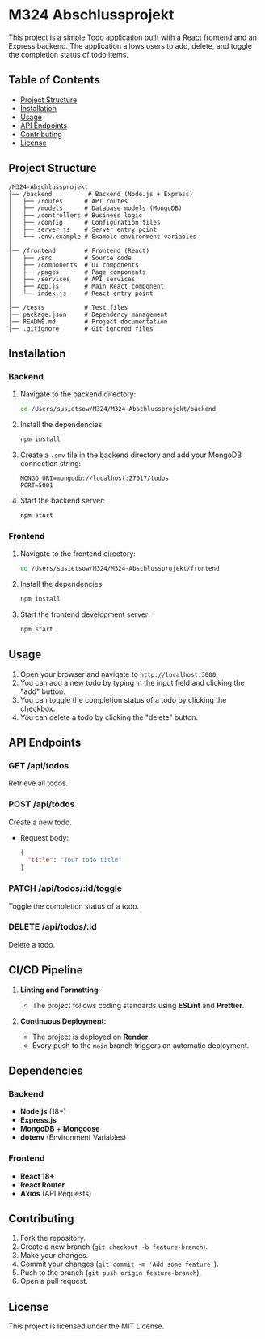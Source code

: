 # M324 Abschlussprojekt

This project is a simple Todo application built with a React frontend and an Express backend. The application allows users to add, delete, and toggle the completion status of todo items.

## Table of Contents

- [Project Structure](#project-structure)
- [Installation](#installation)
- [Usage](#usage)
- [API Endpoints](#api-endpoints)
- [Contributing](#contributing)
- [License](#license)

## Project Structure

```
/M324-Abschlussprojekt
│── /backend          # Backend (Node.js + Express)
│   ├── /routes      # API routes
│   ├── /models      # Database models (MongoDB)
│   ├── /controllers # Business logic
│   ├── /config      # Configuration files
│   ├── server.js    # Server entry point
│   └── .env.example # Example environment variables
│
│── /frontend        # Frontend (React)
│   ├── /src         # Source code
│   ├── /components  # UI components
│   ├── /pages       # Page components
│   ├── /services    # API services
│   ├── App.js       # Main React component
│   └── index.js     # React entry point
│
│── /tests           # Test files
│── package.json     # Dependency management
│── README.md        # Project documentation
│── .gitignore       # Git ignored files
```

## Installation

### Backend

1. Navigate to the backend directory:

   ```bash
   cd /Users/susietsow/M324/M324-Abschlussprojekt/backend
   ```

2. Install the dependencies:

   ```bash
   npm install
   ```

3. Create a `.env` file in the backend directory and add your MongoDB connection string:

   ```env
   MONGO_URI=mongodb://localhost:27017/todos
   PORT=5001
   ```

4. Start the backend server:
   ```bash
   npm start
   ```

### Frontend

1. Navigate to the frontend directory:

   ```bash
   cd /Users/susietsow/M324/M324-Abschlussprojekt/frontend
   ```

2. Install the dependencies:

   ```bash
   npm install
   ```

3. Start the frontend development server:
   ```bash
   npm start
   ```

## Usage

1. Open your browser and navigate to `http://localhost:3000`.
2. You can add a new todo by typing in the input field and clicking the "add" button.
3. You can toggle the completion status of a todo by clicking the checkbox.
4. You can delete a todo by clicking the "delete" button.

## API Endpoints

### GET /api/todos

Retrieve all todos.

### POST /api/todos

Create a new todo.

- Request body:
  ```json
  {
    "title": "Your todo title"
  }
  ```

### PATCH /api/todos/:id/toggle

Toggle the completion status of a todo.

### DELETE /api/todos/:id

Delete a todo.

## CI/CD Pipeline

1. **Linting and Formatting**:

   - The project follows coding standards using **ESLint** and **Prettier**.

2. **Continuous Deployment**:
   - The project is deployed on **Render**.
   - Every push to the `main` branch triggers an automatic deployment.

## Dependencies

### Backend

- **Node.js** (18+)
- **Express.js**
- **MongoDB** + **Mongoose**
- **dotenv** (Environment Variables)

### Frontend

- **React 18+**
- **React Router**
- **Axios** (API Requests)

## Contributing

1. Fork the repository.
2. Create a new branch (`git checkout -b feature-branch`).
3. Make your changes.
4. Commit your changes (`git commit -m 'Add some feature'`).
5. Push to the branch (`git push origin feature-branch`).
6. Open a pull request.

## License

This project is licensed under the MIT License.

